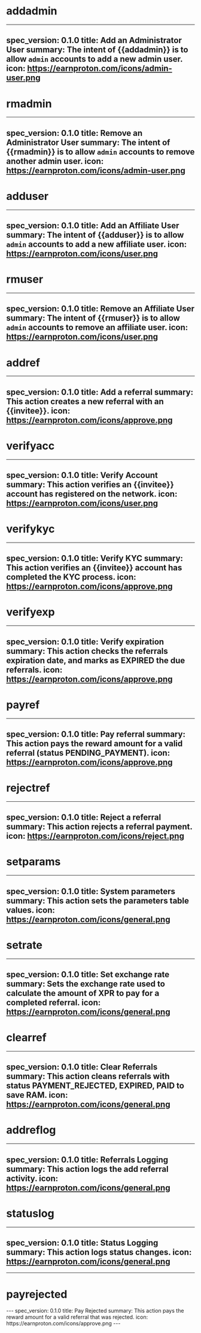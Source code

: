 <h1 class="contract">addadmin</h1>

---
spec_version: 0.1.0
title: Add an Administrator User
summary: The intent of {{addadmin}} is to allow `admin` accounts to add a new admin user.
icon: https://earnproton.com/icons/admin-user.png
---

<h1 class="contract">rmadmin</h1>

---
spec_version: 0.1.0
title: Remove an Administrator User
summary: The intent of {{rmadmin}} is to allow `admin` accounts to remove another admin user.
icon: https://earnproton.com/icons/admin-user.png
---

<h1 class="contract">adduser</h1>

---
spec_version: 0.1.0
title: Add an Affiliate User
summary: The intent of {{adduser}} is to allow `admin` accounts to add a new affiliate user.
icon: https://earnproton.com/icons/user.png
---

<h1 class="contract">rmuser</h1>

---
spec_version: 0.1.0
title: Remove an Affiliate User
summary: The intent of {{rmuser}} is to allow `admin` accounts to remove an affiliate user.
icon: https://earnproton.com/icons/user.png
---

<h1 class="contract">addref</h1>

---
spec_version: 0.1.0
title: Add a referral
summary: This action creates a new referral with an {{invitee}}.
icon: https://earnproton.com/icons/approve.png
---

<h1 class="contract">verifyacc</h1>

---
spec_version: 0.1.0
title: Verify Account
summary: This action verifies an {{invitee}} account has registered on the network.
icon: https://earnproton.com/icons/user.png
---

<h1 class="contract">verifykyc</h1>

---
spec_version: 0.1.0
title: Verify KYC
summary: This action verifies an {{invitee}} account has completed the KYC process.
icon: https://earnproton.com/icons/approve.png
---

<h1 class="contract">verifyexp</h1>

---
spec_version: 0.1.0
title: Verify expiration
summary: This action checks the referrals expiration date, and marks as EXPIRED the due referrals.
icon: https://earnproton.com/icons/approve.png
---

<h1 class="contract">payref</h1>

---
spec_version: 0.1.0
title: Pay referral
summary: This action pays the reward amount for a valid referral (status PENDING_PAYMENT).
icon: https://earnproton.com/icons/approve.png
---

<h1 class="contract">rejectref</h1>

---
spec_version: 0.1.0
title: Reject a referral
summary: This action rejects a referral payment.
icon: https://earnproton.com/icons/reject.png
---

<h1 class="contract">setparams</h1>

---
spec_version: 0.1.0
title: System parameters
summary: This action sets the parameters table values.
icon: https://earnproton.com/icons/general.png
---

<h1 class="contract">setrate</h1>

---
spec_version: 0.1.0
title: Set exchange rate
summary: Sets the exchange rate used to calculate the amount of XPR to pay for a completed referral.
icon: https://earnproton.com/icons/general.png
---

<h1 class="contract">clearref</h1>

---
spec_version: 0.1.0
title: Clear Referrals
summary: This action cleans referrals with status PAYMENT_REJECTED, EXPIRED, PAID to save RAM.
icon: https://earnproton.com/icons/general.png
---

<h1 class="contract">addreflog</h1>

---
spec_version: 0.1.0
title: Referrals Logging
summary: This action logs the add referral activity.
icon: https://earnproton.com/icons/general.png
---

<h1 class="contract">statuslog</h1>

---
spec_version: 0.1.0
title: Status Logging
summary: This action logs status changes.
icon: https://earnproton.com/icons/general.png
---

---

<h1 class="contract">payrejected</h1>
---
spec_version: 0.1.0
title: Pay Rejected
summary: This action pays the reward amount for a valid referral that was rejected.
icon: https://earnproton.com/icons/approve.png
---
